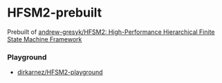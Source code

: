 HFSM2-prebuilt
==============
Prebuilt of [andrew-gresyk/HFSM2: High-Performance Hierarchical Finite State Machine Framework](https://github.com/andrew-gresyk/HFSM2)

### Playground
- [dirkarnez/HFSM2-playground](https://github.com/dirkarnez/HFSM2-playground)
